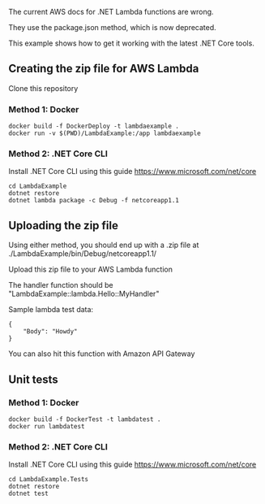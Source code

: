 The current AWS docs for .NET Lambda functions are wrong. 

They use the package.json method, which is now deprecated.

This example shows how to get it working with the latest .NET Core tools.

## Creating the zip file for AWS Lambda

Clone this repository

### Method 1: Docker

```
docker build -f DockerDeploy -t lambdaexample .
docker run -v $(PWD)/LambdaExample:/app lambdaexample
```

### Method 2: .NET Core CLI
Install .NET Core CLI using this guide https://www.microsoft.com/net/core

```
cd LambdaExample
dotnet restore
dotnet lambda package -c Debug -f netcoreapp1.1
```

## Uploading the zip file

Using either method, you should end up with a .zip file at ./LambdaExample/bin/Debug/netcoreapp1.1/

Upload this zip file to your AWS Lambda function

The handler function should be "LambdaExample::lambda.Hello::MyHandler"

Sample lambda test data:

```
{
    "Body": "Howdy"
}
```

You can also hit this function with Amazon API Gateway

## Unit tests

### Method 1: Docker

```
docker build -f DockerTest -t lambdatest .
docker run lambdatest
```

### Method 2: .NET Core CLI
Install .NET Core CLI using this guide https://www.microsoft.com/net/core

```
cd LambdaExample.Tests
dotnet restore
dotnet test
```